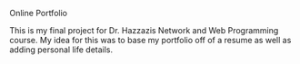 Online Portfolio

This is my final project for Dr. Hazzazis Network and Web Programming course. 
My idea for this was to base my portfolio off of a resume as well as adding personal life details.
